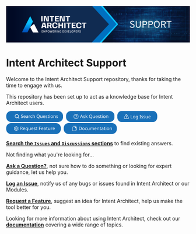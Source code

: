 <img align="center" src="images/banner.png" width="1280px" />

# Intent Architect Support

Welcome to the Intent Architect Support repository, thanks for taking the time to engage with us.

This repository has been set up to act as a knowledge base for Intent Architect users.

<a href="https://github.com/search?q=repo%3AIntentArchitect%2FSupport%20&type=issues" target="blank"><img src="images/search.svg" height="30" /></a>&nbsp;&nbsp;<a href="/../../issues/new?assignees=&labels=question&projects=&template=ask_a_question.yml" target="blank"><img src="images/ask-a-question.svg" height="30" /></a>&nbsp;&nbsp;<a href="/../../issues/new?assignees=&labels=bug%2Ctriage&projects=&template=bug-report.yml" target="blank"><img src="images/log-an-issue.svg" height="30" /></a>&nbsp;&nbsp;<a href="/../../issues/new?assignees=&labels=enhancement&projects=&template=feature_request.yml" target="blank"><img src="images/request-a-feature.svg" height="30" /></a>&nbsp;&nbsp;<a href="https://docs.intentarchitect.com/articles/getting-started/welcome/welcome.html" target="blank"><img src="images/view-documentation.svg" height="30" /></a>

 [**Search the `Issues` and `Discussions` sections**](https://github.com/search?q=repo%3AIntentArchitect%2FSupport%20&type=issues) to find existing answers.

Not finding what you're looking for...

[**Ask a Question?**](/../../issues/new?assignees=&labels=question&projects=&template=ask_a_question.yml), not sure how to do something or looking for expert guidance, let us help you.

[**Log an Issue**](/../../issues/new?assignees=&labels=bug%2Ctriage&projects=&template=bug-report.yml), notify us of any bugs or issues found in Intent Architect or our Modules.

[**Request a Feature**](/../../issues/new?assignees=&labels=enhancement&projects=&template=feature_request.yml), suggest an idea for Intent Architect, help us make the tool better for you.

Looking for more information about using Intent Architect, check out our [**documentation**](https://docs.intentarchitect.com/articles/getting-started/welcome/welcome.html) covering a wide range of topics.
